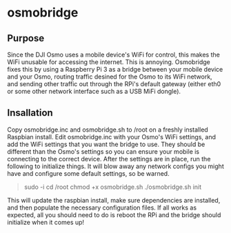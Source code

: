 # osmobridge

## Purpose
Since the DJI Osmo uses a mobile device's WiFi for control, this makes the WiFi unusable for accessing the internet. This is annoying. Osmobridge fixes this by using a Raspberry Pi 3 as a bridge between your mobile device and your Osmo, routing traffic desined for the Osmo to its WiFi network, and sending other traffic out through the RPi's default gateway (either eth0 or some other network interface such as a USB MiFi dongle).

## Insallation
Copy osmobridge.inc and osmobridge.sh to /root on a freshly installed Raspbian install. Edit osmobridge.inc with your Osmo's WiFi settings, and add the WiFi settings that you want the bridge to use. They should be different than the Osmo's settings so you can ensure your mobile is connecting to the correct device. After the settings are in place, run the following to initialize things. It will blow away any network configs you might have and configure some default settings, so be warned.
> sudo -i
> cd /root
> chmod +x osmobridge.sh
> ./osmobridge.sh init

This will update the raspbian install, make sure dependencies are installed, and then populate the necessary configuration files. If all works as expected, all you should need to do is reboot the RPi and the bridge should initialize when it comes up!
